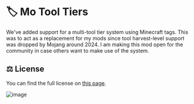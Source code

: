 # 🏷 Mo Tool Tiers
We've added support for a multi-tool tier system using Minecraft tags. This was to act as a replacement for my mods since tool harvest-level support was dropped by Mojang around 2024. I am making this mod open for the community in case others want to make use of the system.

## ⚖ License
You can find the full license on [this page](https://github.com/MCreator-Examples/Mo-Tool-Tiers/blob/main/LICENSE).  
  
![image](https://github.com/user-attachments/assets/9d2c5d89-3047-46be-8f59-8caa0e4b5cf8)
